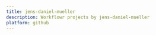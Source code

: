 ```yaml
---
title: jens-daniel-mueller
description: Workflowr projects by jens-daniel-mueller
platform: github
---
```


